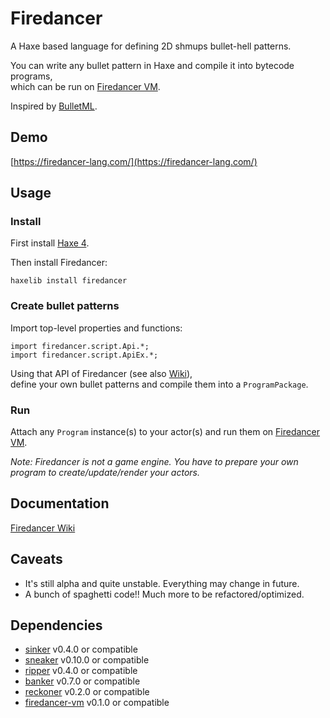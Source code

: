 # Firedancer

A Haxe based language for defining 2D shmups bullet-hell patterns.

You can write any bullet pattern in Haxe and compile it into bytecode programs,  
which can be run on [Firedancer VM](https://github.com/fal-works/firedancer-vm).

Inspired by [BulletML](http://www.asahi-net.or.jp/~cs8k-cyu/bulletml/index_e.html).

## Demo

[https://firedancer-lang.com/](https://firedancer-lang.com/)

## Usage

### Install

First install [Haxe 4](https://haxe.org/).

Then install Firedancer:

    haxelib install firedancer

### Create bullet patterns

Import top-level properties and functions:

    import firedancer.script.Api.*;
    import firedancer.script.ApiEx.*;

Using that API of Firedancer (see also [Wiki](https://github.com/fal-works/firedancer/wiki)),  
define your own bullet patterns and compile them into a `ProgramPackage`.

### Run

Attach any `Program` instance(s) to your actor(s) and run them on [Firedancer VM](https://github.com/fal-works/firedancer-vm).

_Note: Firedancer is not a game engine. You have to prepare your own program to create/update/render your actors._

## Documentation

[Firedancer Wiki](https://github.com/fal-works/firedancer/wiki)

## Caveats

-   It's still alpha and quite unstable. Everything may change in future.
-   A bunch of spaghetti code!! Much more to be refactored/optimized.

## Dependencies

-   [sinker](https://github.com/fal-works/sinker) v0.4.0 or compatible
-   [sneaker](https://github.com/fal-works/sneaker) v0.10.0 or compatible
-   [ripper](https://github.com/fal-works/ripper) v0.4.0 or compatible
-   [banker](https://github.com/fal-works/banker) v0.7.0 or compatible
-   [reckoner](https://github.com/fal-works/banker) v0.2.0 or compatible
-   [firedancer-vm](https://github.com/fal-works/firedancer-vm) v0.1.0 or compatible
